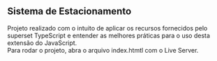 ## Sistema de Estacionamento 

Projeto realizado com o intuito de aplicar os recursos fornecidos pelo superset TypeScript e entender 
as melhores práticas para o uso desta extensão do JavaScript.
<br>
Para rodar o projeto, abra o arquivo index.htmtl com o Live Server.